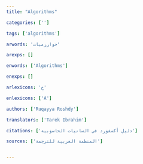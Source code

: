 ```yaml
---
title: "Algorithms"

categories: ['']

tags: ['algorithms']

arwords: 'خوارزميات'

arexps: []

enwords: ['Algorithms']

enexps: []

arlexicons: 'خ'

enlexicons: ['A']

authors: ['Ruqayya Roshdy']

translators: ['Tarek Ibrahim']

citations: ['دليل أكسفورد في السانيات الحاسوبية']

sources: ['المنظمة العربية للترجمة']


---
```

